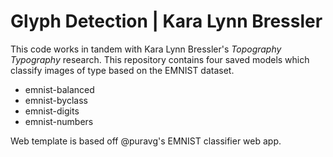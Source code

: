# Glyph Detection | Kara Lynn Bressler

This code works in tandem with Kara Lynn Bressler's *Topography Typography* research. 
This repository contains four saved models which classify images of type based on the EMNIST dataset.
* emnist-balanced
* emnist-byclass
* emnist-digits
* emnist-numbers


Web template is based off @puravg's EMNIST classifier web app.
